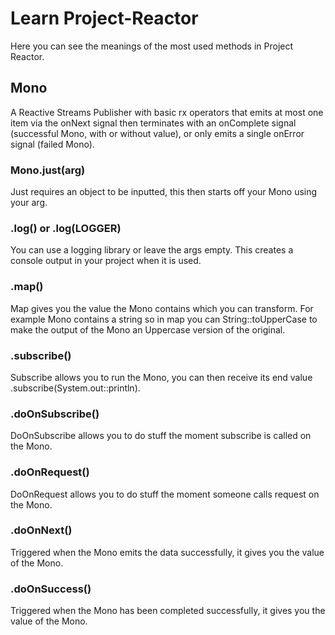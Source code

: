# Learn Project-Reactor
Here you can see the meanings of the most used methods in Project Reactor.

## Mono
A Reactive Streams Publisher with basic rx operators that emits at most one item via the onNext signal then terminates with an onComplete signal (successful Mono, with or without value), or only emits a single onError signal (failed Mono).
### Mono.just(arg)
Just requires an object to be inputted, this then starts off your Mono using your arg.
### .log() or .log(LOGGER)
You can use a logging library or leave the args empty. This creates a console output in your project when it is used.
### .map()
Map gives you the value the Mono contains which you can transform. For example Mono contains a string so in map you can String::toUpperCase to make the output of the Mono an Uppercase version of the original.
### .subscribe()
Subscribe allows you to run the Mono, you can then receive its end value .subscribe(System.out::println).
### .doOnSubscribe()
DoOnSubscribe allows you to do stuff the moment subscribe is called on the Mono.
### .doOnRequest()
DoOnRequest allows you to do stuff the moment someone calls request on the Mono.
### .doOnNext()
Triggered when the Mono emits the data successfully, it gives you the value of the Mono.
### .doOnSuccess()
Triggered when the Mono has been completed successfully, it gives you the value of the Mono.